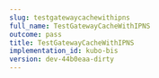 ```yaml
---
slug: testgatewaycachewithipns
full_name: TestGatewayCacheWithIPNS
outcome: pass
title: TestGatewayCacheWithIPNS
implementation_id: kubo-bis
version: dev-44b0eaa-dirty
---
```



